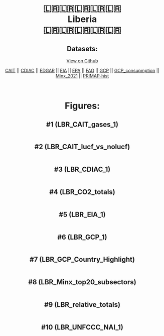 
<center>
<h1 align="center">
🇱🇷🇱🇷🇱🇷🇱🇷🇱🇷
<br>
Liberia
<br>
🇱🇷🇱🇷🇱🇷🇱🇷🇱🇷
</h1>
<h2>Datasets:</h2>
<p><a href="https://github.com/dquintani/GreenhouseData/tree/master/country_data/LBR_Liberia/data">View on Github</a>
<br></p><p><a href="data/LBR_CAIT.csv">CAIT</a> || <a href="data/LBR_CDIAC.csv">CDIAC</a> || <a href="data/LBR_EDGAR.csv">EDGAR</a> || <a href="data/LBR_EIA.csv">EIA</a> || <a href="data/LBR_EPA.csv">EPA</a> || <a href="data/LBR_FAO.csv">FAO</a> || <a href="data/LBR_GCP.csv">GCP</a> || <a href="data/LBR_GCP_consupmption.csv">GCP_consupmption</a> || <a href="data/LBR_Minx_2021.csv">Minx_2021</a> || <a href="data/LBR_PRIMAP-hist.csv">PRIMAP-hist</a></p><p><br></p>
<h1>Figures:</h1><h2>#1 (LBR_CAIT_gases_1)</h2>
<p><img alt="" src="figures/LBR_CAIT_gases_1.png" /></p><h2>#2 (LBR_CAIT_lucf_vs_nolucf)</h2>
<p><img alt="" src="figures/LBR_CAIT_lucf_vs_nolucf.png" /></p><h2>#3 (LBR_CDIAC_1)</h2>
<p><img alt="" src="figures/LBR_CDIAC_1.png" /></p><h2>#4 (LBR_CO2_totals)</h2>
<p><img alt="" src="figures/LBR_CO2_totals.png" /></p><h2>#5 (LBR_EIA_1)</h2>
<p><img alt="" src="figures/LBR_EIA_1.png" /></p><h2>#6 (LBR_GCP_1)</h2>
<p><img alt="" src="figures/LBR_GCP_1.png" /></p><h2>#7 (LBR_GCP_Country_Highlight)</h2>
<p><img alt="" src="figures/LBR_GCP_Country_Highlight.png" /></p><h2>#8 (LBR_Minx_top20_subsectors)</h2>
<p><img alt="" src="figures/LBR_Minx_top20_subsectors.png" /></p><h2>#9 (LBR_relative_totals)</h2>
<p><img alt="" src="figures/LBR_relative_totals.png" /></p><h2>#10 (LBR_UNFCCC_NAI_1)</h2>
<p><img alt="" src="figures/LBR_UNFCCC_NAI_1.png" /></p>